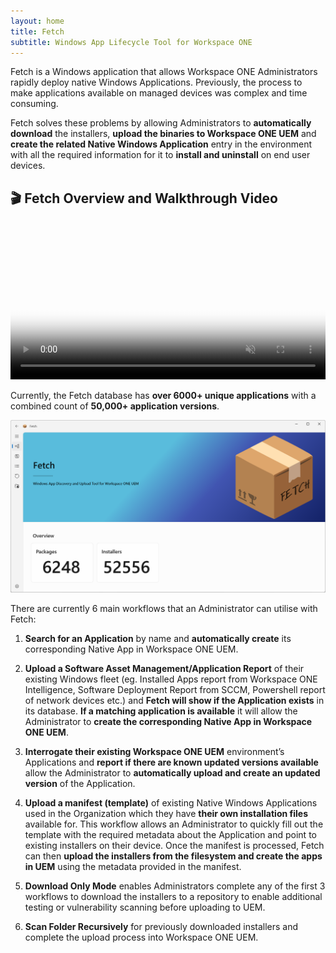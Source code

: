 ```yaml
---
layout: home
title: Fetch
subtitle: Windows App Lifecycle Tool for Workspace ONE
---
```


Fetch is a Windows application that allows Workspace ONE Administrators rapidly deploy native Windows Applications. Previously, the process to make applications available on managed devices was complex and time consuming.

Fetch solves these problems by allowing Administrators to **automatically download** the installers, **upload the binaries to Workspace ONE UEM** and **create the related Native Windows Application** entry in the environment with all the required information for it to **install and uninstall** on end user devices.


## 🎬 Fetch Overview and Walkthrough Video
<div class="embed-container">
    <video muted controls width="100%" height="auto" poster="images/poster.png">
        <source src="images/Overview.mp4" type="video/mp4" >
    </video>
</div>

Currently, the Fetch database has **over 6000+ unique applications** with a combined count of **50,000+ application versions**.


![Alt text](images/image1.png "Image")


There are currently 6 main workflows that an Administrator can utilise with Fetch:

1. **Search for an Application** by name and **automatically create** its corresponding Native App in Workspace ONE UEM.  

2. **Upload a Software Asset Management/Application Report** of their existing Windows fleet (eg. Installed Apps report from Workspace ONE Intelligence, Software Deployment Report from SCCM, Powershell report of network devices etc.) and **Fetch will show if the Application exists** in its database. **If a matching application is available** it will allow the Administrator to **create the corresponding Native App in Workspace ONE UEM**.  

3. **Interrogate their existing Workspace ONE UEM** environment’s Applications and **report if there are known updated versions available** allow the Administrator to **automatically upload and create an updated version** of the Application.  

4. **Upload a manifest (template)** of existing Native Windows Applications used in the Organization which they have **their own installation files** available for. This workflow allows an Administrator to quickly fill out the template with the required metadata about the Application and point to existing installers on their device. Once the manifest is processed, Fetch can then **upload the installers from the filesystem and create the apps in UEM** using the metadata provided in the manifest.

5. **Download Only Mode** enables Administrators complete any of the first 3 workflows to download the installers to a repository to enable additional testing or vulnerability scanning before uploading to UEM.

6. **Scan Folder Recursively** for previously downloaded installers and complete the upload process into Workspace ONE UEM.